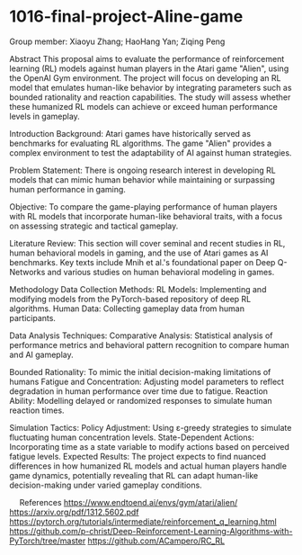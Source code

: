 # 1016-final-project-Aline-game
Group member: Xiaoyu Zhang; HaoHang Yan; Ziqing Peng

Abstract
This proposal aims to evaluate the performance of reinforcement learning (RL) models against human players in the Atari game "Alien", using the OpenAI Gym environment. The project will focus on developing an RL model that emulates human-like behavior by integrating parameters such as bounded rationality and reaction capabilities. The study will assess whether these humanized RL models can achieve or exceed human performance levels in gameplay.

Introduction
Background: Atari games have historically served as benchmarks for evaluating RL algorithms. The game "Alien" provides a complex environment to test the adaptability of AI against human strategies.

Problem Statement: There is ongoing research interest in developing RL models that can mimic human behavior while maintaining or surpassing human performance in gaming.

Objective: To compare the game-playing performance of human players with RL models that incorporate human-like behavioral traits, with a focus on assessing strategic and tactical gameplay.

Literature Review: This section will cover seminal and recent studies in RL, human behavioral models in gaming, and the use of Atari games as AI benchmarks. Key texts include Mnih et al.'s foundational paper on Deep Q-Networks and various studies on human behavioral modeling in games.

Methodology
Data Collection Methods: RL Models: Implementing and modifying models from the PyTorch-based repository of deep RL algorithms.
Human Data: Collecting gameplay data from human participants.

Data Analysis Techniques:
Comparative Analysis: Statistical analysis of performance metrics and behavioral pattern recognition to compare human and AI gameplay.

Bounded Rationality: To mimic the initial decision-making limitations of humans
Fatigue and Concentration: Adjusting model parameters to reflect degradation in human performance over time due to fatigue.
Reaction Ability: Modelling delayed or randomized responses to simulate human reaction times.

Simulation Tactics:
Policy Adjustment: Using ε-greedy strategies to simulate fluctuating human concentration levels.
State-Dependent Actions: Incorporating time as a state variable to modify actions based on perceived fatigue levels.
Expected Results: The project expects to find nuanced differences in how humanized RL models and actual human players handle game dynamics, potentially revealing that RL can adapt human-like decision-making under varied gameplay conditions.

 
References
https://www.endtoend.ai/envs/gym/atari/alien/
https://arxiv.org/pdf/1312.5602.pdf
https://pytorch.org/tutorials/intermediate/reinforcement_q_learning.html
https://github.com/p-christ/Deep-Reinforcement-Learning-Algorithms-with-PyTorch/tree/master
https://github.com/ACampero/RC_RL

